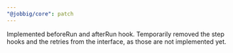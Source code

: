 ```yaml
---
"@jobbig/core": patch
---
```


Implemented beforeRun and afterRun hook. Temporarily removed the step hooks and the retries from the interface, as those are not implemented yet.
